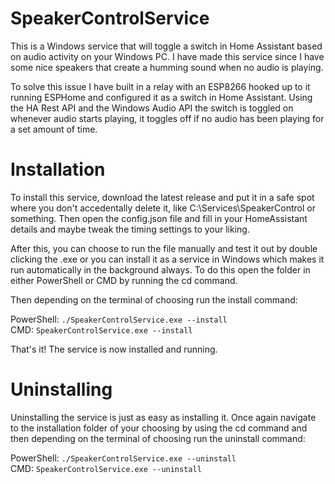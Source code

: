 # SpeakerControlService

This is a Windows service that will toggle a switch in Home Assistant based on audio activity on your Windows PC. I have made this service since I have some nice speakers that create a humming sound when no audio is playing.

To solve this issue I have built in a relay with an ESP8266 hooked up to it running ESPHome and configured it as a switch in Home Assistant. Using the HA Rest API and the Windows Audio API the switch is toggled on whenever audio starts playing, it toggles off if no audio has been playing for a set amount of time.

# Installation

To install this service, download the latest release and put it in a safe spot where you don't accedentally delete it, like C:\Services\SpeakerControl or something. Then open the config.json file and fill in your HomeAssistant details and maybe tweak the timing settings to your liking.

After this, you can choose to run the file manually and test it out by double clicking the .exe or you can install it as a service in Windows which makes it run automatically in the background always. To do this open the folder in either PowerShell or CMD by running the cd command.

Then depending on the terminal of choosing run the install command:

PowerShell: `./SpeakerControlService.exe --install`  
CMD: `SpeakerControlService.exe --install`

That's it! The service is now installed and running.

# Uninstalling

Uninstalling the service is just as easy as installing it. Once again navigate to the installation folder of your choosing by using the cd command and then depending on the terminal of choosing run the uninstall command:

PowerShell: `./SpeakerControlService.exe --uninstall`  
CMD: `SpeakerControlService.exe --uninstall`